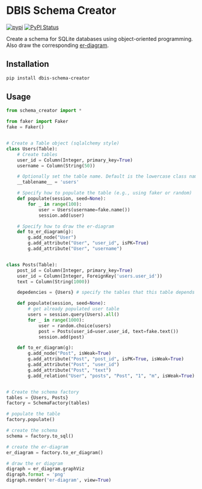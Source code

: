 # DBIS Schema Creator

[![pypi](https://img.shields.io/pypi/pyversions/dbis-schema-creator)](https://pypi.org/project/dbis-schema-creator/)
[![PyPI Status](https://img.shields.io/pypi/v/dbis-schema-creator)](https://pypi.org/project/dbis-schema-creator/)

Create a schema for SQLite databases using object-oriented programming. Also draw the corresponding [er-diagram](https://pypi.org/project/dbis-er-diagram/).

## Installation
```bash
pip install dbis-schema-creator
```

## Usage
```python
from schema_creator import *

from faker import Faker
fake = Faker()


# Create a Table object (sqlalchemy style)
class Users(Table):
	# Create tables
	user_id = Column(Integer, primary_key=True)
	username = Column(String(50))

	# Optionally set the table name. Default is the lowercase class name
	__tablename__ = 'users'

	# Specify how to populate the table (e.g., using faker or random)
	def populate(session, seed=None):
		for _ in range(100):
			user = Users(username=fake.name())
			session.add(user)

	# Specify how to draw the er-diagram
	def to_er_diagram(g):
		g.add_node("User")
		g.add_attribute("User", "user_id", isPK=True)
		g.add_attribute("User", "username")


class Posts(Table):
	post_id = Column(Integer, primary_key=True)
	user_id = Column(Integer, ForeignKey('users.user_id'))
	text = Column(String(1000))

	depedencies = {Users} # specify the tables that this table depends on. Default is none

	def populate(session, seed=None):
		# get already populated user table
		users = session.query(Users).all()
		for _ in range(1000):
			user = random.choice(users)
			post = Posts(user_id=user.user_id, text=fake.text())
			session.add(post)

	def to_er_diagram(g):
		g.add_node("Post", isWeak=True)
		g.add_attribute("Post", "post_id", isPK=True, isWeak=True)
		g.add_attribute("Post", "user_id")
		g.add_attribute("Post", "text")
		g.add_relation("User", "posts", "Post", "1", "m", isWeak=True)


# Create the schema factory
tables = {Users, Posts}
factory = SchemaFactory(tables)

# populate the table
factory.populate()

# create the schema
schema = factory.to_sql()

# create the er-diagram
er_diagram = factory.to_er_diagram()

# draw the er diagram
digraph = er_diagram.graphViz
digraph.format = 'png'
digraph.render('er-diagram', view=True)
```
